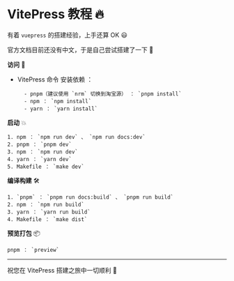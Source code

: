 # VitePress 教程 🔥

有着 `vuepress` 的搭建经验，上手还算 OK 😃

官方文档目前还没有中文，于是自己尝试搭建了一下 🤗

**访问** 👀

- VitePress 命令 安装依赖 ：
  ```
    - pnpm（建议使用 `nrm` 切换到淘宝源） ： `pnpm install`
    - npm ： `npm install`
    - yarn ： `yarn install`
  ```
**启动** 💥
  ```
1. npm ： `npm run dev` 、 `npm run docs:dev`
2. pnpm ： `pnpm dev`
3. npm ： `npm run dev`
4. yarn ： `yarn dev`
5. Makefile ： `make dev`
  ```
**编译构建** 🛠️
  ```
1. `pnpm` ： `pnpm run docs:build` 、 `pnpm run build`
2. npm ： `npm run build`
3. yarn ： `yarn run build`
4. Makefile ： `make dist`
  ```
**预览打包** 📦
  ```
pnpm ： `preview`
  ```
---

祝您在 VitePress 搭建之旅中一切顺利 🎉 